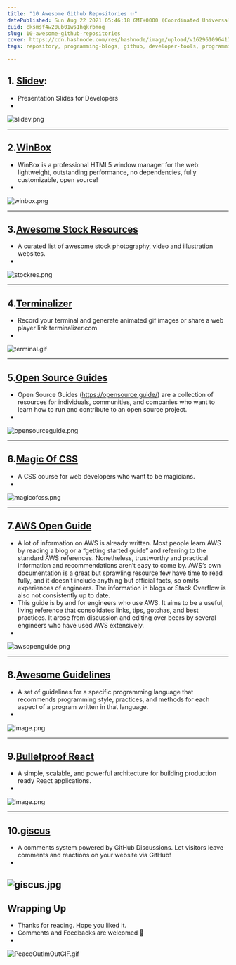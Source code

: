 ```yaml
---
title: "10 Awesome Github Repositories ✨"
datePublished: Sun Aug 22 2021 05:46:18 GMT+0000 (Coordinated Universal Time)
cuid: cksmsf4w20ub01ws1hqkrbmog
slug: 10-awesome-github-repositories
cover: https://cdn.hashnode.com/res/hashnode/image/upload/v1629610964179/LF5esom4a.png
tags: repository, programming-blogs, github, developer-tools, programming-tips

---
```


## 1. [Slidev](https://github.com/slidevjs/slidev):
- Presentation Slides for Developers
- 
![slidev.png](https://cdn.hashnode.com/res/hashnode/image/upload/v1629605178988/FxVlmttth.png)

-------------------------------

## 2.[WinBox](https://github.com/nextapps-de/winbox)
- WinBox is a professional HTML5 window manager for the web: lightweight, outstanding performance, no dependencies, fully customizable, open source!
- 
![winbox.png](https://cdn.hashnode.com/res/hashnode/image/upload/v1629605337938/QosZF0to0.png)


------------------------------

## 3.[Awesome Stock Resources](https://github.com/neutraltone/awesome-stock-resources)
- A curated list of awesome stock photography, video and illustration websites.
- 
![stockres.png](https://cdn.hashnode.com/res/hashnode/image/upload/v1629609523016/hvOABZ7b1.png)


----------------------------
## 4.[Terminalizer](https://github.com/faressoft/terminalizer)
- Record your terminal and generate animated gif images or share a web player link terminalizer.com
- 
![terminal.gif](https://cdn.hashnode.com/res/hashnode/image/upload/v1629609618738/0ztvVkoA9.gif)

-----------------------------
## 5.[Open Source Guides](https://github.com/github/opensource.guide)
- Open Source Guides (https://opensource.guide/) are a collection of resources for individuals, communities, and companies who want to learn how to run and contribute to an open source project.
- 
![opensourceguide.png](https://cdn.hashnode.com/res/hashnode/image/upload/v1629609711214/z-Rvyrvn6.png)

-----------------------------
## 6.[Magic Of CSS](https://github.com/adamschwartz/magic-of-css)
- A CSS course for web developers who want to be magicians.
- 
![magicofcss.png](https://cdn.hashnode.com/res/hashnode/image/upload/v1629609814055/pxnOs2vs9.png)

--------------------------------
## 7.[AWS Open Guide](https://github.com/open-guides/og-aws)
- A lot of information on AWS is already written. Most people learn AWS by reading a blog or a “getting started guide” and referring to the standard AWS references. Nonetheless, trustworthy and practical information and recommendations aren’t easy to come by. AWS’s own documentation is a great but sprawling resource few have time to read fully, and it doesn’t include anything but official facts, so omits experiences of engineers. The information in blogs or Stack Overflow is also not consistently up to date.
- This guide is by and for engineers who use AWS. It aims to be a useful, living reference that consolidates links, tips, gotchas, and best practices. It arose from discussion and editing over beers by several engineers who have used AWS extensively.
- 
![awsopenguide.png](https://cdn.hashnode.com/res/hashnode/image/upload/v1629609929917/3waQl6vCQ.png)

-------------------------

## 8.[Awesome Guidelines](https://github.com/Kristories/awesome-guidelines)
- A set of guidelines for a specific programming language that recommends programming style, practices, and methods for each aspect of a program written in that language.
- 
![image.png](https://cdn.hashnode.com/res/hashnode/image/upload/v1629610036366/MXrtfRYw1.png)

-----------------------------

## 9.[Bulletproof React](https://github.com/alan2207/bulletproof-react)
- A simple, scalable, and powerful architecture for building production ready React applications.
- 
![image.png](https://cdn.hashnode.com/res/hashnode/image/upload/v1629610143507/eSEF_iyB-.png)

-------------------------

## 10.[giscus](https://github.com/laymonage/giscus)
- A comments system powered by GitHub Discussions. Let visitors leave comments and reactions on your website via GitHub!
- 
![giscus.jpg](https://cdn.hashnode.com/res/hashnode/image/upload/v1629610430644/XnIJTLvp3.jpeg)
--------------------------

## Wrapping Up
- Thanks for reading. Hope you liked it.
- Comments and Feedbacks are welcomed 🙂
- 
![PeaceOutImOutGIF.gif](https://cdn.hashnode.com/res/hashnode/image/upload/v1629610523456/WIbXN3fEP.gif)
